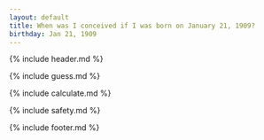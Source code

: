 ```yaml
---
layout: default
title: When was I conceived if I was born on January 21, 1909?
birthday: Jan 21, 1909
---
```


{% include header.md %}

{% include guess.md %}

{% include calculate.md %}

{% include safety.md %}

{% include footer.md %}



